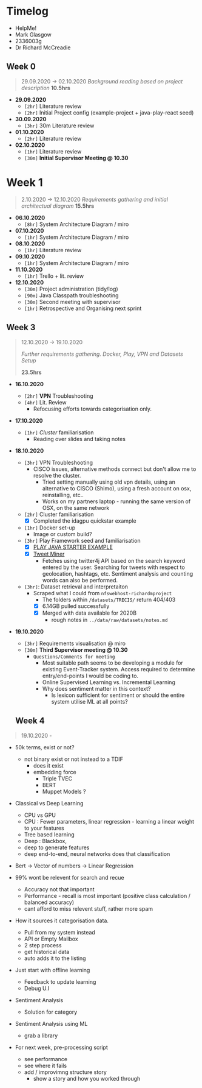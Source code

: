 # Timelog

* HelpMe!
* Mark Glasgow
* 2336003g
* Dr Richard McCreadie

## Week 0
> 29.09.2020 -> 02.10.2020
> *Background reading based on project description*
> **10.5hrs**
- **29.09.2020**
  - `[2hr]` Literature review
  - `[2hr]` Initial Project config (example-project + java-play-react seed)
- **30.09.2020**
  - `[3hr]` 30m Literature review
- **01.10.2020**
  - `[2hr]` Literature review
- **02.10.2020**
  - `[1hr]` Literature review
  - `[30m]` **Initial Supervisor Meeting @ 10.30**

# Week 1
> 2.10.2020 -> 12.10.2020
> *Requirements gathering and initial architectual diagram*
> **15.5hrs**

- **06.10.2020**
  - `[8hr]` System Architecture Diagram / miro
- **07.10.2020**
  - `[1hr]` System Architecture Diagram / miro 
- **08.10.2020**
  - `[1hr]` Literature review 
- **09.10.2020**
  - `[1hr]` System Architecture Diagram / miro
- **11.10.2020**
  - `[1hr]` Trello + lit. review
- **12.10.2020**
  - `[30m]` Project administration (tidy/log)
  - `[90m]` Java Classpath troubleshooting
  - `[30m]` Second meeting with supervisor
  - `[1hr]` Retrospective and Organising next sprint
  
## Week 3
> 12.10.2020 -> 19.10.2020
>
> *Further requirements gathering. Docker, Play, VPN and Datasets Setup*
>
> **23.5hrs**

- **16.10.2020**
  - `[2hr]` **VPN** Troubleshooting
  - `[4hr]` Lit. Review
    - Refocusing efforts towards categorisation only. 
- **17.10.2020**
  - `[1hr]` *Cluster* familiarisation
    - Reading over slides and taking notes
- **18.10.2020**
  - `[3hr]` VPN Troubleshooting
    - CISCO issues, alternative methods connect but don't allow me to resolve the cluster.
      - Tried setting manually using old vpn details, using an alternative to CISCO (Shimo), using a fresh account on osx, reinstalling, etc.. 
      - Works on my partners laptop - running the same version of OSX, on the same network
  - `[2hr]` Cluster familiarisation
    - [x] Completed the idagpu quickstar example
  - `[1hr]` Docker set-up
    - Image or custom build?
  - `[3hr]` Play Framework seed and familiarisation
    - [x]  [PLAY JAVA STARTER EXAMPLE](https://developer.lightbend.com/start/?group=play&project=play-samples-play-java-starter-example)
    - [x] [Tweet Miner](https://github.com/PranavBhatia/tweet-miner)
      - Fetches using twitter4j API based on the search keyword entered by the user. Searching for tweets with respect to geolocation, hashtags, etc.  Sentiment analysis and counting words can also be performed.
  - `[3hr]`: Dataset retrieval and interpretaiton
    - Scraped what I could from `nfswebhost-richardmproject`
      - The folders within `/datasets/TRECIS/` return 404/403
      - [x] 6.14GB pulled successfully
      - [X] Merged with data available for 2020B
        - rough notes in `../data/raw/datasets/notes.md`
- **19.10.2020**
  - `[3hr]` Requirements visualisation @ miro 
  - `[30m]` **Third Supervisor meeting @ 10.30**
    - `Questions/Comments for meeting`
      -  Most suitable path seems to be developing a module for existing Event-Tracker system. Access required to determine entry/end-points I would be coding to. 
      -  Online Supervised Learning vs. Incremental Learning
      -  Why does sentiment matter in this context?
         -  Is lexicon sufficient for sentiment or should the entire system utilise ML at all points? 


  ## Week 4
> 19.10.2020 -

- 50k terms, exist or not? 
  - not binary exist or not instead to a TDIF
    - does it exist
    - embedding force
      - Triple TVEC
      - BERT 
      - Muppet Models ? 

- Classical vs Deep Learning
  - CPU vs GPU
  - CPU : Fewer parameters, linear regression - learning a linear weight to your features
  - Tree based learning 
  - Deep : Blackbox, 
  - deep to generate features
  - deep end-to-end, neural networks does that classification

- Bert -> Vector of numbers -> Linear Regression 

- 99% wont be relevent for search and recue
  - Accuracy not that important
  - Performance - recall is most important (positive class calculation / balanced accuracy)
  - cant afford to miss relevent stuff, rather more spam 


- How it sources it categorisation data.  
  - Pull from my system instead 
  - API or Empty Mailbox
  - 2 step process
  - get historical data
  - auto adds it to the listing 
  
- Just start with offline learning
  - Feedback to update learning
  - Debug U.I 

- Sentiment Analysis
  - Solution for category 

- Sentiment Analysis using ML 
  - grab a library 

- For next week, pre-processing script 
  - see performance
  - see where it fails
  - add / improvimng structure story
    - show a story and how you worked through 